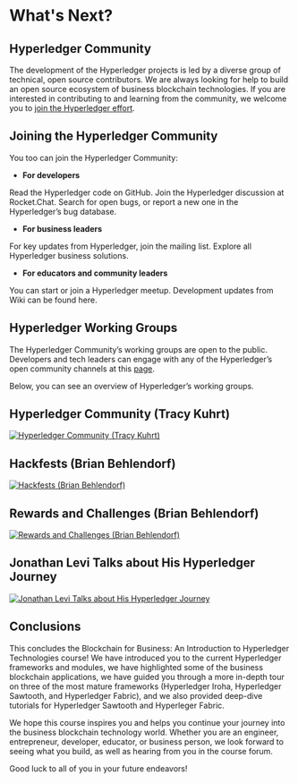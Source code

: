 # What's Next?

## Hyperledger Community

The development of the Hyperledger projects is led by a diverse group of technical, open source contributors. We are always looking for help to build an open source ecosystem of business blockchain technologies. If you are interested in contributing to and learning from the community, we welcome you to [join the Hyperledger effort](https://www.hyperledger.org/community).

## Joining the Hyperledger Community

You too can join the Hyperledger Community:

* **For developers**

Read the Hyperledger code on GitHub. Join the Hyperledger discussion at Rocket.Chat. Search for open bugs, or report a new one in the Hyperledger’s bug database.

* **For business leaders**

For key updates from Hyperledger, join the mailing list. Explore all Hyperledger business solutions.

* **For educators and community leaders**

You can start or join a Hyperledger meetup. Development updates from Wiki can be found here.

## Hyperledger Working Groups

The Hyperledger Community’s working groups are open to the public. Developers and tech leaders can engage with any of the Hyperledger’s open community channels at this [page](https://github.com/hyperledger/hyperledger/wiki/PublicMeetingCalendar).

Below, you can see an overview of Hyperledger’s working groups.

## Hyperledger Community (Tracy Kuhrt)

[![Hyperledger Community (Tracy Kuhrt)](../images/video-image.png)](https://youtu.be/kW94LHpi_7E)

## Hackfests (Brian Behlendorf)

[![Hackfests (Brian Behlendorf)](../images/video-image.png)](https://youtu.be/p5GEF1uxOSM)

## Rewards and Challenges (Brian Behlendorf)

[![Rewards and Challenges (Brian Behlendorf)](../images/video-image.png)](https://youtu.be/xtCdbgZ1YGg)

## Jonathan Levi Talks about His Hyperledger Journey

[![Jonathan Levi Talks about His Hyperledger Journey](../images/video-image.png)](https://youtu.be/UOkv_ZxCQnE)

## Conclusions

This concludes the Blockchain for Business: An Introduction to Hyperledger Technologies course! We have introduced you to the current Hyperledger frameworks and modules, we have highlighted some of the business blockchain applications, we have guided you through a more in-depth tour on three of the most mature frameworks (Hyperledger Iroha, Hyperledger Sawtooth, and Hyperledger Fabric), and we also provided deep-dive tutorials for Hyperledger Sawtooth and Hyperleger Fabric.

We hope this course inspires you and helps you continue your journey into the business blockchain technology world. Whether you are an engineer, entrepreneur, developer, educator, or business person, we look forward to seeing what you build, as well as hearing from you in the course forum. 

Good luck to all of you in your future endeavors! 
